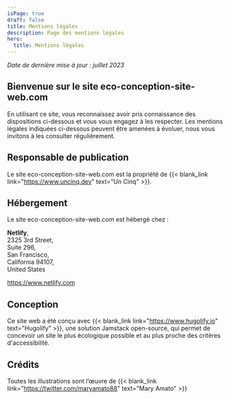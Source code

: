 ```yaml
---
isPage: true
draft: false
title: Mentions légales
description: Page des mentions légales
hero:
  title: Mentions légales
---
```

*Date de dernière mise à jour : juillet 2023*

## Bienvenue sur le site eco-conception-site-web.com

En utilisant ce site, vous reconnaissez avoir pris connaissance des dispositions ci-dessous et vous vous engagez à les respecter. Les mentions légales indiquées ci-dessous peuvent être amenées à évoluer, nous vous invitons à les consulter régulièrement.

## Responsable de publication

Le site eco-conception-site-web.com est la propriété de {{< blank_link link="https://www.uncinq.dev" text="Un Cinq" >}}.

## Hébergement

Le site eco-conception-site-web.com est hébergé chez :

**Netlify**,\
2325 3rd Street, \
Suite 296, \
San Francisco, \
California 94107, \
United States

https://www.netlify.com

## Conception

Ce site web a été conçu avec {{< blank_link link="https://www.hugolify.io" text="Hugolify" >}}, une solution Jamstack open-source, qui permet de concevoir un site le plus écologique possible et au plus proche des critères d'accessibilité.

## Crédits

Toutes les illustrations sont l’œuvre de {{< blank_link link="https://twitter.com/maryamato88" text="Mary Amato" >}}
